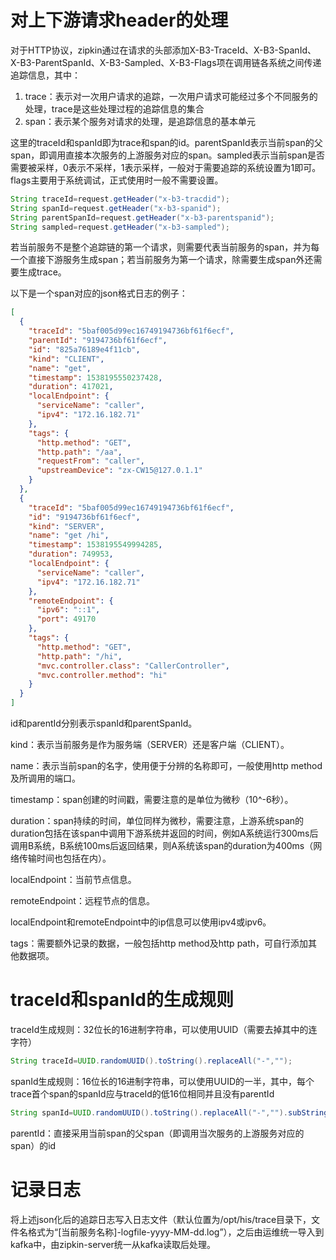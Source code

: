 # 对上下游请求header的处理

对于HTTP协议，zipkin通过在请求的头部添加X-B3-TraceId、X-B3-SpanId、X-B3-ParentSpanId、X-B3-Sampled、X-B3-Flags项在调用链各系统之间传递追踪信息，其中：

1. trace：表示对一次用户请求的追踪，一次用户请求可能经过多个不同服务的处理，trace是这些处理过程的追踪信息的集合
2. span：表示某个服务对请求的处理，是追踪信息的基本单元

这里的traceId和spanId即为trace和span的id。parentSpanId表示当前span的父span，即调用直接本次服务的上游服务对应的span。sampled表示当前span是否需要被采样，0表示不采样，1表示采样，一般对于需要追踪的系统设置为1即可。flags主要用于系统调试，正式使用时一般不需要设置。

```java
String traceId=request.getHeader("x-b3-tracdid");
String spanId=request.getHeader("x-b3-spanid");
String parentSpanId=request.getHeader("x-b3-parentspanid");
String sampled=request.getHeader("x-b3-sampled");
```

若当前服务不是整个追踪链的第一个请求，则需要代表当前服务的span，并为每一个直接下游服务生成span；若当前服务为第一个请求，除需要生成span外还需要生成trace。

以下是一个span对应的json格式日志的例子：

```json
[
  {
    "traceId": "5baf005d99ec16749194736bf61f6ecf",
    "parentId": "9194736bf61f6ecf",
    "id": "825a76189e4f11cb",
    "kind": "CLIENT",
    "name": "get",
    "timestamp": 1538195550237428,
    "duration": 417021,
    "localEndpoint": {
      "serviceName": "caller",
      "ipv4": "172.16.182.71"
    },
    "tags": {
      "http.method": "GET",
      "http.path": "/aa",
      "requestFrom": "caller",
      "upstreamDevice": "zx-CW15@127.0.1.1"
    }
  },
  {
    "traceId": "5baf005d99ec16749194736bf61f6ecf",
    "id": "9194736bf61f6ecf",
    "kind": "SERVER",
    "name": "get /hi",
    "timestamp": 1538195549994285,
    "duration": 749953,
    "localEndpoint": {
      "serviceName": "caller",
      "ipv4": "172.16.182.71"
    },
    "remoteEndpoint": {
      "ipv6": "::1",
      "port": 49170
    },
    "tags": {
      "http.method": "GET",
      "http.path": "/hi",
      "mvc.controller.class": "CallerController",
      "mvc.controller.method": "hi"
    }
  }
]
```

id和parentId分别表示spanId和parentSpanId。

kind：表示当前服务是作为服务端（SERVER）还是客户端（CLIENT）。

name：表示当前span的名字，使用便于分辨的名称即可，一般使用http method及所调用的端口。

timestamp：span创建的时间戳，需要注意的是单位为微秒（10^-6秒）。

duration：span持续的时间，单位同样为微秒，需要注意，上游系统span的duration包括在该span中调用下游系统并返回的时间，例如A系统运行300ms后调用B系统，B系统100ms后返回结果，则A系统该span的duration为400ms（网络传输时间也包括在内）。

localEndpoint：当前节点信息。

remoteEndpoint：远程节点的信息。

localEndpoint和remoteEndpoint中的ip信息可以使用ipv4或ipv6。

tags：需要额外记录的数据，一般包括http method及http path，可自行添加其他数据项。

# traceId和spanId的生成规则

traceId生成规则：32位长的16进制字符串，可以使用UUID（需要去掉其中的连字符）
```java
String traceId=UUID.randomUUID().toString().replaceAll("-","");
```
spanId生成规则：16位长的16进制字符串，可以使用UUID的一半，其中，每个trace首个span的spanId应与traceId的低16位相同并且没有parentId
```java
String spanId=UUID.randomUUID().toString().replaceAll("-","").subString(16);
```
parentId：直接采用当前span的父span（即调用当次服务的上游服务对应的span）的id

# 记录日志

将上述json化后的追踪日志写入日志文件（默认位置为/opt/his/trace目录下，文件名格式为“[当前服务名称]-logfile-yyyy-MM-dd.log”），之后由运维统一导入到kafka中，由zipkin-server统一从kafka读取后处理。